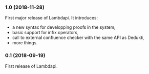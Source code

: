 ### 1.0 (2018-11-28)

First major release of Lambdapi. It introduces:
 - a new syntax for developping proofs in the system,
 - basic support for infix operators,
 - call to external confluence checker with the same API as Dedukti,
 - more things.

### 0.1 (2018-09-19)

First release of Lambdapi.
